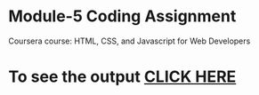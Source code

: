 
# Module-5 Coding Assignment

Coursera course: HTML, CSS, and Javascript for Web Developers

# To see the output [CLICK HERE](https://udaykpr.github.io/Module-5/index.html)

